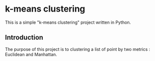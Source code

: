 # k-means clustering

This is a simple "k-means clustering" project written in Python.

## Introduction

The purpose of this project is to clustering a list of point by two metrics : Euclidean and  Manhattan.
